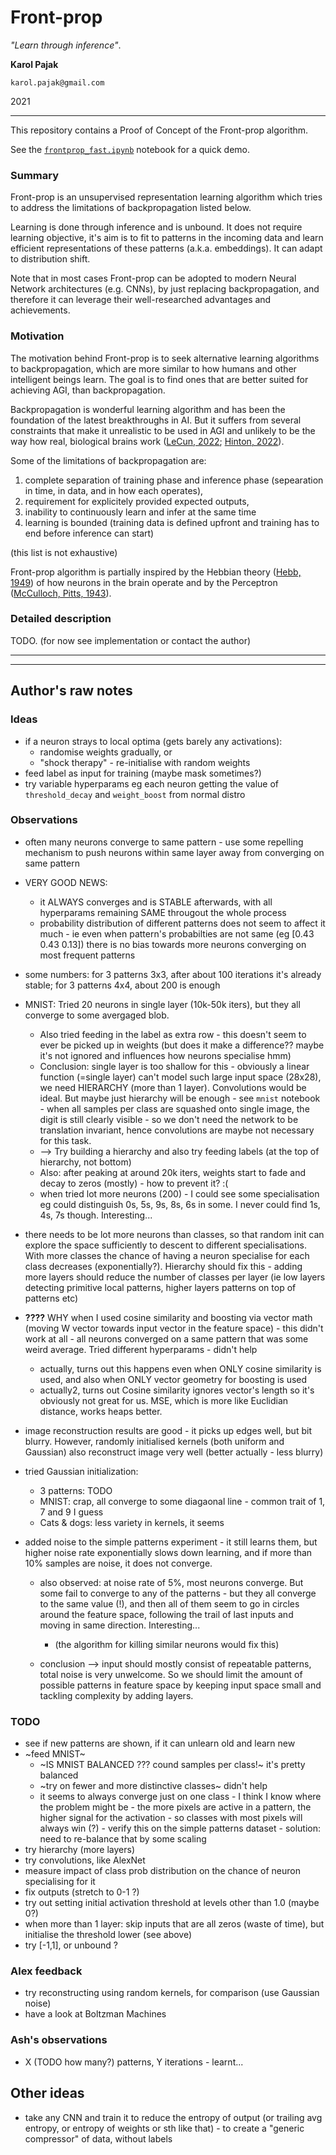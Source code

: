 # Front-prop
_"Learn through inference"_.

**Karol Pajak**

`karol.pajak@gmail.com`

2021

---

This repository contains a Proof of Concept of the Front-prop algorithm.

See the [`frontprop_fast.ipynb`](https://github.com/rohrl/frontprop/blob/main/frontprop_fast.ipynb) notebook for a quick demo.

### Summary

Front-prop is an unsupervised representation learning algorithm which tries to address the limitations of backpropagation listed below.

Learning is done through inference and is unbound. It does not require learning objective, it's aim is to fit to patterns in the incoming data and learn efficient representations of these patterns (a.k.a. embeddings). It can adapt to distribution shift.

Note that in most cases Front-prop can be adopted to modern Neural Network architectures (e.g. CNNs), by just replacing backpropagation, and therefore it can leverage their well-researched advantages and achievements.

### Motivation

The motivation behind Front-prop is to seek alternative learning algorithms to backpropagation, which are more similar to how humans and other intelligent beings learn. The goal is to find ones that are better suited for achieving AGI, than backpropagation.

Backpropagation is wonderful learning algorithm and has been the foundation of the latest breakthroughs in AI. But it suffers from several constraints that make it unrealistic to be used in AGI and unlikely to be the way how real, biological brains work ([LeCun, 2022](https://openreview.net/pdf?id=BZ5a1r-kVsf); [Hinton, 2022](https://www.cs.toronto.edu/~hinton/FFA13.pdf)). 

Some of the limitations of backpropagation are: 
1. complete separation of training phase and inference phase (sepearation in time, in data, and in how each operates),
1. requirement for explicitely provided expected outputs, 
1. inability to continuously learn and infer at the same time
1. learning is bounded (training data is defined upfront and training has to end before inference can start)

(this list is not exhaustive)


Front-prop algorithm is partially inspired by the Hebbian theory ([Hebb, 1949](https://en.wikipedia.org/wiki/Organization_of_Behavior)) of how neurons in the brain operate and by the Perceptron ([McCulloch, Pitts, 1943](https://www.bibsonomy.org/bibtex/13e8e0d06f376f3eb95af89d5a2f15957/schaul)).


### Detailed description

TODO.
(for now see implementation or contact the author)

---
---

## Author's raw notes

### Ideas
* if a neuron strays to local optima (gets barely any activations):
  * randomise weights gradually, or
  * "shock therapy" - re-initialise with random weights
* feed label as input for training (maybe mask sometimes?)
* try variable hyperparams eg each neuron getting the value of `threshold_decay` and `weight_boost` from normal distro 


### Observations

* often many neurons converge to same pattern - use some repelling mechanism to push neurons within same layer away from converging on same pattern

* VERY GOOD NEWS:
  * it ALWAYS converges and is STABLE afterwards, with all hyperparams remaining SAME througout the whole process
  * probability distribution of different patterns does not seem to affect it much - ie even when pattern's probabilties are not same (eg [0.43 0.43 0.13]) there is no bias towards more neurons converging on most frequent patterns
  
* some numbers: for 3 patterns 3x3, after about 100 iterations it's already stable; for 3 patterns 4x4, about 200 is enough

* MNIST: Tried 20 neurons in single layer (10k-50k iters), but they all converge to some avergaged blob. 
  * Also tried feeding in the label as extra row - this doesn't seem to ever be picked up in weights (but does it make a difference?? maybe it's not ignored and influences how neurons specialise hmm)
  * Conclusion: single layer is too shallow for this - obviously a linear function (=single layer) can't model such large input space (28x28), we need HIERARCHY (more than 1 layer). Convolutions would be ideal. But maybe just hierarchy will be enough - see `mnist` notebook - when all samples per class are squashed onto single image, the digit is still clearly visible - so we don't need the network to be translation invariant, hence convolutions are maybe not necessary for this task.
  * --> Try building a hierarchy and also try feeding labels (at the top of hierarchy, not bottom)
  * Also: after peaking at around 20k iters, weights start to fade and decay to zeros (mostly) - how to prevent it? :(
  * when tried lot more neurons (200) - I could see some specialisation eg could distinguish 0s, 5s, 9s, 8s, 6s in some. I never could find 1s, 4s, 7s though. Interesting...
  
* there needs to be lot more neurons than classes, so that random init can explore the space sufficiently to descent to different specialisations. With more classes the chance of having a neuron specialise for each class decreases (exponentially?). Hierarchy should fix this - adding more layers should reduce the number of classes per layer (ie low layers detecting primitive local patterns, higher layers patterns on top of patterns etc)

* **????** WHY when I used cosine similarity and boosting via vector math (moving W vector towards input vector in the feature space) - this didn't work at all - all neurons converged on a same pattern that was some weird average. Tried different hyperparams - didn't help 
  * actually, turns out this happens even when ONLY cosine similarity is used, and also when ONLY vector geometry for boosting is used 
  * actually2, turns out Cosine similarity ignores vector's length so it's obviously not great for us. MSE, which is more like Euclidian distance, works heaps better.
  
* image reconstruction results are good - it picks up edges well, but bit blurry. However, randomly initialised kernels (both uniform and Gaussian) also reconstruct image very well (better actually - less blurry)  
  
* tried Gaussian initialization: 
  * 3 patterns: TODO
  * MNIST: crap, all converge to some diagaonal line - common trait of 1, 7 and 9 I guess
  * Cats & dogs: less variety in kernels, it seems
  
* added noise to the simple patterns experiment - it still learns them, but higher noise rate exponentially slows down learning, and if more than 10% samples are noise, it does not converge.
  * also observed: at noise rate of 5%, most neurons converge. But some fail to converge to any of the patterns - but they all converge to the same value (!), and then all of them seem to go in circles around the feature space, following the trail of last inputs and moving in same direction. Interesting...
    * (the algorithm for killing similar neurons would fix this)
    
  * conclusion --> input should mostly consist of repeatable patterns, total noise is very unwelcome. So we should limit the amount of possible patterns in feature space by keeping input space small and tackling complexity by adding layers.

### TODO
* see if new patterns are shown, if it can unlearn old and learn new
* ~feed MNIST~
  * ~IS MNIST BALANCED ??? cound samples per class!~ it's pretty balanced
  * ~try on fewer and more distinctive classes~ didn't help
  * it seems to always converge just on one class - I think I know where the problem might be - the more pixels are active in a pattern, the higher signal for the activation - so classes with most pixels will always win (?) - verify this on the simple patterns dataset - solution: need to re-balance that by some scaling
* try hierarchy (more layers)
* try convolutions, like AlexNet
* measure impact of class prob distribution on the chance of neuron specialising for it
* fix outputs (stretch to 0-1 ?)
* try out setting initial activation threshold at levels other than 1.0 (maybe 0?)
* when more than 1 layer: skip inputs that are all zeros (waste of time), but initialise the threshold lower (see above)
* try [-1,1], or unbound ?


### Alex feedback
* try reconstructing using random kernels, for comparison (use Gaussian noise)
* have a look at Boltzman Machines

### Ash's observations
* X (TODO how many?) patterns, Y iterations - learnt...

		
## Other ideas	

* take any CNN and train it to reduce the entropy of output (or trailing avg entropy, or entropy of weights or sth like that) - to create a "generic compressor" of data, without labels
